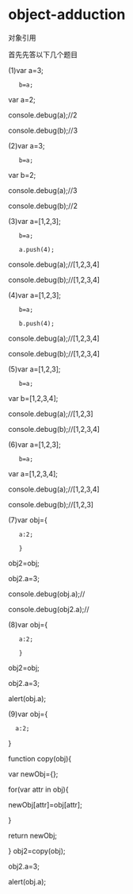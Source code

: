 # object-adduction
对象引用

首先先答以下几个题目

(1)var a=3;

       b=a;
   
   var a=2;
   
   console.debug(a);//2
   
   console.debug(b);//3
   
(2)var a=3;

       b=a;
   
   var b=2;
   
   console.debug(a);//3
   
   console.debug(b);//2
   
(3)var a=[1,2,3];

       b=a;
   
       a.push(4);
   
   console.debug(a);//[1,2,3,4]
   
   console.debug(b);//[1,2,3,4]
   
(4)var a=[1,2,3];

       b=a;
   
       b.push(4);
   
   console.debug(a);//[1,2,3,4]
   
   console.debug(b);//[1,2,3,4]   

(5)var a=[1,2,3];
   
       b=a;
   
   var b=[1,2,3,4];
   
   console.debug(a);//[1,2,3]
   
   console.debug(b);//[1,2,3,4]
   
(6)var a=[1,2,3];
   
       b=a;
   
   var a=[1,2,3,4];
   
   console.debug(a);//[1,2,3,4]
   
   console.debug(b);//[1,2,3]   
   
(7)var obj={

       a:2;
   
       }
   
   obj2=obj;
   
   obj2.a=3;
   
   console.debug(obj.a);//
   
   console.debug(obj2.a);//
   
(8)var obj={

       a:2;
   
       }
   
   obj2=obj;
   
   obj2.a=3;
   
   alert(obj.a);   
   
(9)var obj={

      a:2;
      
   }
   
   function copy(obj){
   
   var newObj={};
   
   for(var attr in obj){
   
   newObj[attr]=obj[attr];
   
   }
   
   return newObj;
   
   }
   obj2=copy(obj);
   
   obj2.a=3;
   
   alert(obj.a);  
   
   

   
   
   
   
